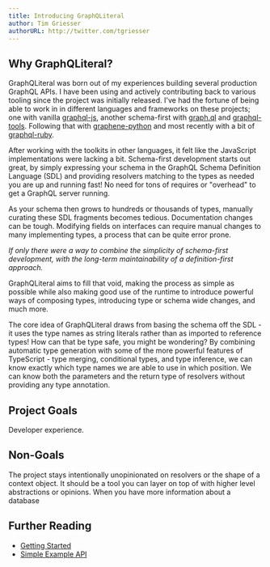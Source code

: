 ```yaml
---
title: Introducing GraphQLiteral
author: Tim Griesser
authorURL: http://twitter.com/tgriesser
---
```


## Why GraphQLiteral?

GraphQLiteral was born out of my experiences building several production GraphQL APIs. I have been using and actively contributing back to various tooling since the project was initially released. I've had the fortune of being able to work in in different languages and frameworks on these projects; one with vanilla [graphql-js](https://github.com/graphql/graphql-js), another schema-first with [graph.ql](https://github.com/matthewmueller/graph.ql) and [graphql-tools](https://github.com/apollographql/graphql-tools). Following that with [graphene-python](https://docs.graphene-python.org/en/latest/) and most recently with a bit of [graphql-ruby](http://graphql-ruby.org/).

After working with the toolkits in other languages, it felt like the JavaScript implementations were lacking a bit. <!--truncate--> Schema-first development starts out great, by simply expressing your schema in the GraphQL Schema Definition Language (SDL) and providing resolvers matching to the types as needed you are up and running fast! No need for tons of requires or "overhead" to get a GraphQL server running.

As your schema then grows to hundreds or thousands of types, manually curating these SDL fragments becomes tedious. Documentation changes can be tough. Modifying fields on interfaces can require manual changes to many implementing types, a process that can be quite error prone.

_If only there were a way to combine the simplicity of schema-first development, with the long-term maintainability of a definition-first approach._

GraphQLiteral aims to fill that void, making the process as simple as possible while also making good use of the runtime to introduce powerful ways of composing types, introducing type or schema wide changes, and much more.

The core idea of GraphQLiteral draws from basing the schema off the SDL - it uses the type names as string literals rather than as imported to reference types! How can that be type safe, you might be wondering? By combining automatic type generation with some of the more powerful features of TypeScript - type merging, conditional types, and type inference, we can know exactly which type names we are able to use in which position. We can know both the parameters and the return type of resolvers without providing any type annotation.

## Project Goals

Developer experience.

## Non-Goals

The project stays intentionally unopinionated on resolvers or the shape of a context object. It should be a tool you can layer on top of with higher level abstractions or opinions. When you have more information about a database

## Further Reading

- [Getting Started]()
- [Simple Example API]()
